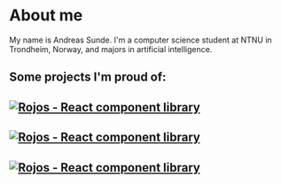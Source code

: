 # About me

 My name is Andreas Sunde. I'm a computer science student at NTNU in Trondheim, Norway, and majors in artificial intelligence.

## Some projects I'm proud of:

[![Rojos - React component library](https://github-readme-stats.vercel.app/api/pin/?username=rojahno&repo=Rojos&theme=dark)](https://github.com/rojahno/Rojos)
-
[![Rojos - React component library](https://github-readme-stats.vercel.app/api/pin/?username=rojahno&repo=a-star-pathfinding&theme=dark)](https://github.com/rojahno/a-star-pathfinding)
-
[![Rojos - React component library](https://github-readme-stats.vercel.app/api/pin/?username=rojahno&repo=Enabled-desktop&theme=dark)](https://github.com/rojahno/Enabled-desktop)
-
